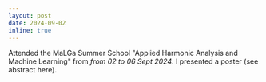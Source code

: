 ```yaml
---
layout: post
date: 2024-09-02
inline: true
---
```


Attended the MaLGa Summer School "<a style="text-decoration:none" href="https://malga.unige.it/education/schools/ahaml2024/" target="_blank">Applied Harmonic Analysis and Machine Learning</a>" from *from 02 to 06 Sept 2024*. I presented a <a style="text-decoration:none" href="https://adeyemiadeoye.github.io/assets/pdf/adeyemi-MaLGa2024-poster.pdf" target="_blank">poster</a> (see abstract <a style="text-decoration:none" href="https://drive.google.com/file/d/1NIZ-clcBi_yB7VL3zLOSeJxi0oQ47xPS/view" target="_blank">here</a>).
